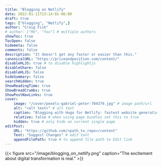 ```yaml
---
title: "Blogging on Netlify"
date: 2022-01-11T23:14:01-06:00
draft: true
tags: ["blogging", "Netlify",]
author: "Craig Fisk"
# author: ["Me", "You"] # multiple authors
showToc: true
TocOpen: false
hidemeta: false
comments: false
description: "It doesn't get any faster or easier than this."
canonicalURL: "https://priceandposition.com/content/"
disableHLJS: true # to disable highlightjs
disableShare: false
disableHLJS: false
hideSummary: false
searchHidden: true
ShowReadingTime: true
ShowBreadCrumbs: true
ShowPostNavLinks: true
cover:
    image: "/cover/pexels-gabriel-peter-704379.jpg" # image path/url
    alt: "<alt text>" # alt text
    caption: "Blogging with Hugo for Netlify: fastest website generation; fastest website access." # display caption under cover
    relative: false # when using page bundles set this to true
    hidden: true # only hide on current single page
editPost:
    URL: "https://github.com/<path_to_repo>/content"
    Text: "Suggest Changes" # edit text
    appendFilePath: true # to append file path to Edit link
---
```


<!-- ![Success!](/image/blogging_on_netlify.png) -->

<!-- {{< figure src="/image/blogging_on_netlify.png" title="Blogging on Netlify" >}} -->

{{< figure src="/image/blogging_on_netlify.png" caption="The excitement about digital transformation is real." >}}

<!-- < figure src="/image/blogging_on_netlify.png" title="Blogging on Netlify" > -->
